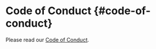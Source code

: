 # Code of Conduct {#code-of-conduct}

Please read our [Code of Conduct](https://github.com/lumirlumir/.github/blob/main/CODE_OF_CONDUCT.md#contributor-covenant-code-of-conduct).
